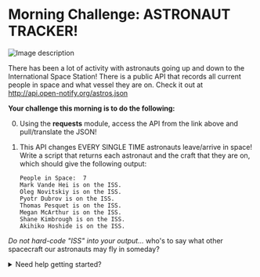 # Morning Challenge: ASTRONAUT TRACKER!

![Image description](https://media1.tenor.com/images/c2e16afc6bff5a5ec0f027f1cc209649/tenor.gif?itemid=15935992)

There has been a lot of activity with astronauts going up and down to the International Space Station! There is a public API that records all current people in space and what vessel they are on. Check it out at http://api.open-notify.org/astros.json

**Your challenge this morning is to do the following:**

0. Using the **requests** module, access the API from the link above and pull/translate the JSON!

0. This API changes EVERY SINGLE TIME astronauts leave/arrive in space! Write a script that returns each astronaut and the craft that they are on, which should give the following output:
    
    ```
    People in Space:  7
    Mark Vande Hei is on the ISS.
    Oleg Novitskiy is on the ISS.
    Pyotr Dubrov is on the ISS.
    Thomas Pesquet is on the ISS.
    Megan McArthur is on the ISS.
    Shane Kimbrough is on the ISS.
    Akihiko Hoshide is on the ISS.
    ```

*Do not hard-code "ISS" into your output...* who's to say what other spacecraft our astronauts may fly in someday?

<details>
<summary>Need help getting started?</summary>
<br>
    
```python
#!/usr/bin/python3

import requests
  
URL= http://api.open-notify.org/astros.json
def main():
    # requests.get() sends GET request to the URL
    # .json() strips JSON off the response and translates into Python!
    resp= requests.get(URL).json()
    
main()

</details>


